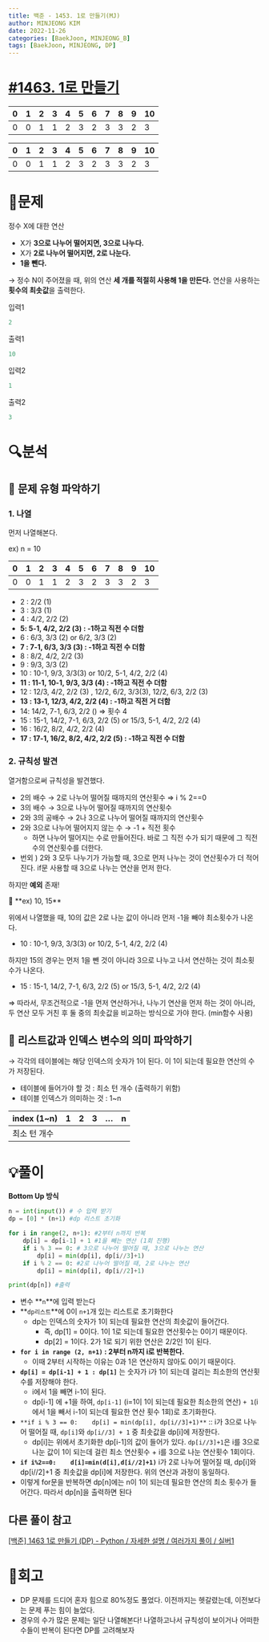 ```yaml
---
title: 백준 - 1453. 1로 만들기(MJ)
author: MINJEONG KIM
date: 2022-11-26
categories: [BaekJoon, MINJEONG_B]
tags: [BaekJoon, MINJEONG, DP]
---
```



# [#1463. 1로 만들기](https://www.acmicpc.net/problem/1463)

| 0 | 1 | 2 | 3 | 4 | 5 | 6 | 7 | 8 | 9 | 10 |
| --- | --- | --- | --- | --- | --- | --- | --- | --- | --- | --- |
| 0 | 0 | 1 | 1 | 2 | 3 | 2 | 3 | 3 | 2 | 3 |

| 0 | 1 | 2 | 3 | 4 | 5 | 6 | 7 | 8 | 9 | 10 |
| --- | --- | --- | --- | --- | --- | --- | --- | --- | --- | --- |
| 0 | 0 | 1 | 1 | 2 | 3 | 2 | 3 | 3 | 2 | 3 |

# 📖문제

정수 X에 대한 연산

- X가 **3으로 나누어 떨어지면, 3으로 나누다.**
- X가 **2로 나누어 떨어지면, 2로 나눈다.**
- **1을 뺀다.**

→ 정수 N이 주어졌을 때, 위의 연산 **세 개를 적절히 사용해 1을 만든다.** 연산을 사용하는 **횟수의 최솟값**을 출력한다.

입력1

```python
2
```

출력1

```python
10
```

입력2

```python
1
```

출력2

```python
3
```

# 🔍분석

## 👀 문제 유형 파악하기

### 1. 나열

먼저 나열해본다.

ex) n = 10

| 0 | 1 | 2 | 3 | 4 | 5 | 6 | 7 | 8 | 9 | 10 |
| --- | --- | --- | --- | --- | --- | --- | --- | --- | --- | --- |
| 0 | 0 | 1 | 1 | 2 | 3 | 2 | 3 | 3 | 2 | 3 |
- 2 : 2/2 (1)
- 3 : 3/3 (1)
- 4 : 4/2, 2/2 (2)
- **5: 5-1, 4/2, 2/2 (3) : -1하고 직전 수 더함**
- 6 : 6/3, 3/3 (2) or 6/2, 3/3 (2)
- **7 : 7-1, 6/3, 3/3 (3) : -1하고 직전 수 더함**
- 8 : 8/2, 4/2, 2/2 (3)
- 9 : 9/3, 3/3 (2)
- 10 : 10-1, 9/3, 3/3(3) or 10/2, 5-1, 4/2, 2/2 (4)
- **11 : 11-1, 10-1, 9/3, 3/3 (4) : -1하고 직전 수 더함**
- 12 : 12/3, 4/2, 2/2 (3) , 12/2, 6/2, 3/3(3), 12/2, 6/3, 2/2 (3)
- **13 : 13-1, 12/3, 4/2, 2/2 (4) : -1하고 직전 거 더함**
- 14: 14/2, 7-1, 6/3, 2/2 () ⇒ 횟수 4
- 15 : 15-1, 14/2, 7-1, 6/3, 2/2 (5) or 15/3, 5-1, 4/2, 2/2 (4)
- 16 : 16/2, 8/2, 4/2, 2/2 (4)
- **17 : 17-1, 16/2, 8/2, 4/2, 2/2 (5) : -1하고 직전 수 더함**

### 2. 규칙성 발견

열거함으로써 규칙성을 발견했다. 

- 2의 배수 → 2로 나누어 떨어질 때까지의 연산횟수 ⇒ i % 2==0
- 3의 배수 → 3으로 나누어 떨어질 때까지의 연산횟수
- 2와 3의 공배수 → 2나 3으로 나누어 떨어질 때까지의 연산횟수
- 2와 3으로 나누어 떨어지지 않는 수 → -1 + 직전 횟수
    - 하면 나누어 떨어지는 수로 만들어진다. 바로 그 직전 수가 되기 때문에 그 직전 수의 연산횟수를 더한다.
- 번외 ) 2와 3 모두 나누기가 가능할 때, 3으로 먼저 나누는 것이 연산횟수가 더 적어진다. if문 사용할 때 3으로 나누는 연산을 먼저 한다.

하지만 **예외** 존재!

<aside>
📢 **ex) 10, 15**

</aside>

위에서 나열했을 때, 10의 값은 2로 나눈 값이 아니라 먼저 -1을 빼야 최소횟수가 나온다.

- 10 : 10-1, 9/3, 3/3(3) or 10/2, 5-1, 4/2, 2/2 (4)

하지만 15의 경우는 먼저 1을 뺀 것이 아니라 3으로 나누고 나서 연산하는 것이 최소횟수가 나온다.

- 15 : 15-1, 14/2, 7-1, 6/3, 2/2 (5) or 15/3, 5-1, 4/2, 2/2 (4)

⇒ 따라서, 무조건적으로 -1을 먼저 연산하거나, 나누기 연산을 먼저 하는 것이 아니라, 두 연산 모두 거친 후 둘 중의 최솟값을 비교하는 방식으로 가야 한다. (min함수 사용)

## 👀 리스트값과 인덱스 변수의 의미 파악하기

→ 각각의 테이블에는 해당 인덱스의 숫자가 1이 된다. 이 1이 되는데 필요한 연산의 수가 저장된다.

- 테이블에 들어가야 할 것 : 최소 턴 개수 (출력하기 위함)
- 테이블 인덱스가 의미하는 것 : 1~n

| index (1~n) | 1 | 2 | 3 | … | n |
| --- | --- | --- | --- | --- | --- |
| 최소 턴 개수 |  |  |  |  |  |

# 💡풀이

**Bottom Up 방식**

```python
n = int(input()) # 수 입력 받기
dp = [0] * (n+1) #dp 리스트 초기화 

for i in range(2, n+1): #2부터 n까지 반복
    dp[i] = dp[i-1] + 1 #1을 빼는 연산 (1회 진행)
    if i % 3 == 0: # 3으로 나누어 떨어질 때, 3으로 나누는 연산
        dp[i] = min(dp[i], dp[i//3]+1)
    if i % 2 == 0: #2로 나누어 떨어질 때, 2로 나누는 연산
        dp[i] = min(dp[i], dp[i//2]+1)

print(dp[n]) #출력
```

- 변수 **`n`**에 입력 받는다
- **`dp리스트`**에 0이 `n+1`개 있는 리스트로 초기화한다
    - dp는 인덱스의 숫자가 1이 되는데 필요한 연산의 최솟값이 들어간다.
        - 즉, dp[1] = 0이다. 1이 1로 되는데 필요한 연산횟수는 0이기 때문이다.
        - dp[2] = 1이다. 2가 1로 되기 위한 연산은 2/2인 1이 된다.
- **`for i in range (2, n+1)` : 2부터 n까지 i로 반복한다.**
    - 이때 2부터 시작하는 이유는 0과 1은 연산하지 않아도 0이기 때문이다.
- **`dp[i] = dp[i-1] + 1 : dp[1]`** 는 숫자가 i가 1이 되는데 걸리는 최소한의 연산횟수를 저장해야 한다.
    - i에서 1을 빼면 i-1이 된다.
    - dp[i-1] 에 +1을 하여, `dp[i-1]` (i=1이 1이 되는데 필요한 최소한의 연산) `+ 1`(i에서 1을 빼서 i-1이 되는데 필요한 연산 횟수 1회)로 초기화한다.
- `**if i % 3 == 0:    dp[i] = min(dp[i], dp[i//3]+1)**` :: i가 3으로 나누어 떨어질 때, `dp[i]`와 `dp[i//3] + 1` 중 최솟값을 dp[i]에 저장한다.
    - dp[i]는 위에서 초기화한 dp[i-1]의 값이 들어가 있다. `dp[i//3]+1`은 i를 3으로 나눈 값이 1이 되는데 걸린 최소 연산횟수 + i를 3으로 나눈 연산횟수 1회이다.
- **`if i%2==0:    d[i]=min(d[i],d[i//2]+1)`**
i가 2로 나누어 떨어질 때, dp[i]와 dp[i//2]+1 중 최솟값을 dp[i]에 저장한다. 위의 연산과 과정이 동일하다.
- 이렇게 for문을 반복하면 dp[n]에는 n이 1이 되는데 필요한 연산의 최소 횟수가 들어간다. 따라서 dp[n]을 출력하면 된다

## 다른 풀이 참고

[[백준] 1463 1로 만들기 (DP) - Python / 자세한 설명 / 여러가지 풀이 / 실버1](https://bio-info.tistory.com/159)

# 🤔회고

- DP 문제를 드디어 혼자 힘으로 80%정도 풀었다. 이전까지는 헷갈렸는데, 이전보다는 문제 푸는 힘이 늘었다.
- 경우의 수가 많은 문제는 일단 나열해본다! 나열하고나서 규칙성이 보이거나 어떠한 수들이 반복이 된다면 DP를 고려해보자

